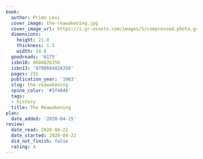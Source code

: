 ```yaml
---
book:
  author: Primo Levi
  cover_image: the-reawakening.jpg
  cover_image_url: https://i.gr-assets.com/images/S/compressed.photo.goodreads.com/books/1388443532l/6175.jpg
  dimensions:
    height: 21.0
    thickness: 1.5
    width: 14.0
  goodreads: '6175'
  isbn10: 0684826356
  isbn13: '9780684826356'
  pages: 231
  publication_year: '1963'
  slug: the-reawakening
  spine_color: '#3f4046'
  tags:
  - history
  title: The Reawakening
plan:
  date_added: '2020-04-15'
review:
  date_read: 2020-04-22
  date_started: 2020-04-22
  did_not_finish: false
  rating: 4
---
```

